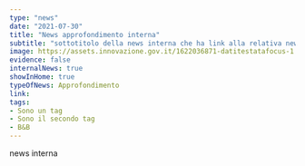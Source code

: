 ```yaml
---
type: "news"
date: "2021-07-30"
title: "News approfondimento interna"
subtitle: "sottotitolo della news interna che ha link alla relativa news interna a Cloud Italia"
image: https://assets.innovazione.gov.it/1622036871-datitestatafocus-1.png
evidence: false
internalNews: true
showInHome: true
typeOfNews: Approfondimento
link:
tags:
- Sono un tag
- Sono il secondo tag
- B&B
---
```


news interna
